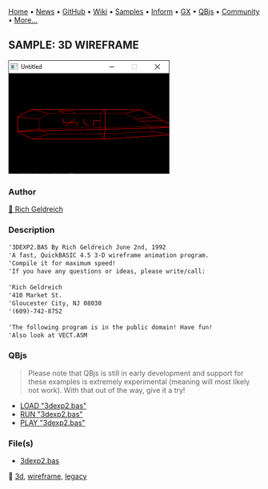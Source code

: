 [Home](https://qb64.com) • [News](../../news.md) • [GitHub](https://github.com/QB64Official/qb64) • [Wiki](https://github.com/QB64Official/qb64/wiki) • [Samples](../../samples.md) • [Inform](../../inform.md) • [GX](../../gx.md) • [QBjs](../../qbjs.md) • [Community](../../community.md) • [More...](../../more.md)

## SAMPLE: 3D WIREFRAME

![screenshot.png](img/screenshot.png)

### Author

[🐝 Rich Geldreich](../rich-geldreich.md) 

### Description

```text
'3DEXP2.BAS By Rich Geldreich June 2nd, 1992
'A fast, QuickBASIC 4.5 3-D wireframe animation program.
'Compile it for maximum speed!
'If you have any questions or ideas, please write/call:

'Rich Geldreich
'410 Market St.
'Gloucester City, NJ 08030
'(609)-742-8752

'The following program is in the public domain! Have fun!
'Also look at VECT.ASM
```

### QBjs

> Please note that QBjs is still in early development and support for these examples is extremely experimental (meaning will most likely not work). With that out of the way, give it a try!

* [LOAD "3dexp2.bas"](https://v6p9d9t4.ssl.hwcdn.net/html/5963335/index.html?src=https://qb64.com/samples/3d-wireframe/src/3dexp2.bas)
* [RUN "3dexp2.bas"](https://v6p9d9t4.ssl.hwcdn.net/html/5963335/index.html?mode=auto&src=https://qb64.com/samples/3d-wireframe/src/3dexp2.bas)
* [PLAY "3dexp2.bas"](https://v6p9d9t4.ssl.hwcdn.net/html/5963335/index.html?mode=play&src=https://qb64.com/samples/3d-wireframe/src/3dexp2.bas)

### File(s)

* [3dexp2.bas](src/3dexp2.bas)

🔗 [3d](../3d.md), [wireframe](../wireframe.md), [legacy](../legacy.md)
